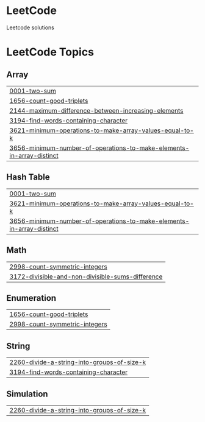 # LeetCode
Leetcode solutions

<!---LeetCode Topics Start-->
# LeetCode Topics
## Array
|  |
| ------- |
| [0001-two-sum](https://github.com/Sud1413/LeetCode/tree/master/0001-two-sum) |
| [1656-count-good-triplets](https://github.com/Sud1413/LeetCode/tree/master/1656-count-good-triplets) |
| [2144-maximum-difference-between-increasing-elements](https://github.com/Sud1413/LeetCode/tree/master/2144-maximum-difference-between-increasing-elements) |
| [3194-find-words-containing-character](https://github.com/Sud1413/LeetCode/tree/master/3194-find-words-containing-character) |
| [3621-minimum-operations-to-make-array-values-equal-to-k](https://github.com/Sud1413/LeetCode/tree/master/3621-minimum-operations-to-make-array-values-equal-to-k) |
| [3656-minimum-number-of-operations-to-make-elements-in-array-distinct](https://github.com/Sud1413/LeetCode/tree/master/3656-minimum-number-of-operations-to-make-elements-in-array-distinct) |
## Hash Table
|  |
| ------- |
| [0001-two-sum](https://github.com/Sud1413/LeetCode/tree/master/0001-two-sum) |
| [3621-minimum-operations-to-make-array-values-equal-to-k](https://github.com/Sud1413/LeetCode/tree/master/3621-minimum-operations-to-make-array-values-equal-to-k) |
| [3656-minimum-number-of-operations-to-make-elements-in-array-distinct](https://github.com/Sud1413/LeetCode/tree/master/3656-minimum-number-of-operations-to-make-elements-in-array-distinct) |
## Math
|  |
| ------- |
| [2998-count-symmetric-integers](https://github.com/Sud1413/LeetCode/tree/master/2998-count-symmetric-integers) |
| [3172-divisible-and-non-divisible-sums-difference](https://github.com/Sud1413/LeetCode/tree/master/3172-divisible-and-non-divisible-sums-difference) |
## Enumeration
|  |
| ------- |
| [1656-count-good-triplets](https://github.com/Sud1413/LeetCode/tree/master/1656-count-good-triplets) |
| [2998-count-symmetric-integers](https://github.com/Sud1413/LeetCode/tree/master/2998-count-symmetric-integers) |
## String
|  |
| ------- |
| [2260-divide-a-string-into-groups-of-size-k](https://github.com/Sud1413/LeetCode/tree/master/2260-divide-a-string-into-groups-of-size-k) |
| [3194-find-words-containing-character](https://github.com/Sud1413/LeetCode/tree/master/3194-find-words-containing-character) |
## Simulation
|  |
| ------- |
| [2260-divide-a-string-into-groups-of-size-k](https://github.com/Sud1413/LeetCode/tree/master/2260-divide-a-string-into-groups-of-size-k) |
<!---LeetCode Topics End-->